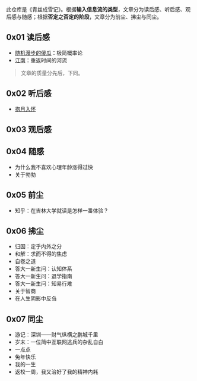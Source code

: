 此仓库是《青丝成雪记》。根据**输入信息流的类型**，文章分为读后感、听后感、观后感与随感；根据**否定之否定的阶段**，文章分为前尘、拂尘与同尘。

## 0x01 读后感

- [随机漫步的傻瓜](https://book.douban.com/subject/10773362/)：极简概率论
- [江南](https://book.douban.com/subject/34461199/)：重返时间的河流

> 文章的质量分先后，下同。

## 0x02 听后感

- [抱月入怀](https://youtu.be/znOB4GNUO7U)

## 0x03 观后感

## 0x04 随感

- 为什么我不喜欢心理年龄涨得过快
- 关于勃勃

## 0x05 前尘

- 知乎：在吉林大学就读是怎样一番体验？

## 0x06 拂尘

- 归因：定乎内外之分
- 和解：求而不得的焦虑
- 自卷之道
- 答大一新生问：认知体系
- 答大一新生问：退学指南
- 答大一新生问：知易行难
- 关于智商
- 在人生阴影中反刍

## 0x07 同尘

- 游记：深圳——财气纵横之鹏城千里
- 岁末：一位简中互联网逃兵的杂乱自白
- 一点点
- 兔年快乐
- 我的一生
- 返校一周，我又治好了我的精神内耗
